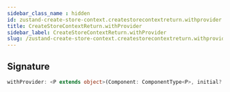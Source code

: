 ```yaml
---
sidebar_class_name : hidden
id: zustand-create-store-context.createstorecontextreturn.withprovider
title: CreateStoreContextReturn.withProvider
sidebar_label: CreateStoreContextReturn.withProvider
slug: /zustand-create-store-context.createstorecontextreturn.withprovider
---
```






## Signature

```typescript
withProvider: <P extends object>(Component: ComponentType<P>, initial?: Partial<T>) => FunctionComponent<P>;
```
